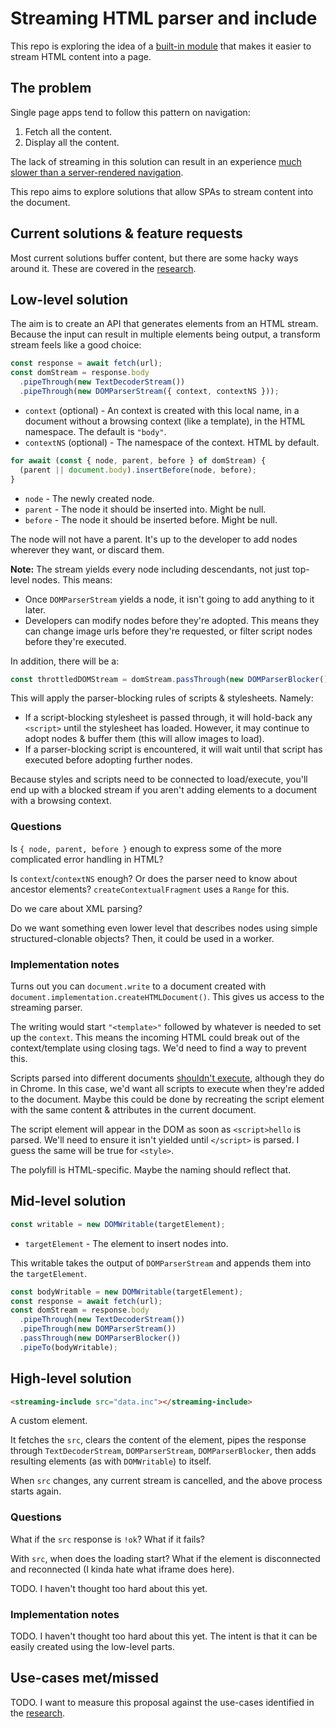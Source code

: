 # Streaming HTML parser and include

This repo is exploring the idea of a [built-in module](https://github.com/tc39/ecma262/issues/395) that makes it easier to stream HTML content into a page.

## The problem

Single page apps tend to follow this pattern on navigation:

1. Fetch all the content.
1. Display all the content.

The lack of streaming in this solution can result in an experience [much slower than a server-rendered navigation](https://www.youtube.com/watch?v=4zG0AZRZD6Q).

This repo aims to explore solutions that allow SPAs to stream content into the document.

## Current solutions & feature requests

Most current solutions buffer content, but there are some hacky ways around it. These are covered in the [research](research.md).

## Low-level solution

The aim is to create an API that generates elements from an HTML stream. Because the input can result in multiple elements being output, a transform stream feels like a good choice:

```js
const response = await fetch(url);
const domStream = response.body
  .pipeThrough(new TextDecoderStream())
  .pipeThrough(new DOMParserStream({ context, contextNS }));
```

* `context` (optional) - An context is created with this local name, in a document without a browsing context (like a template), in the HTML namespace. The default is `"body"`.
* `contextNS` (optional) - The namespace of the context. HTML by default.

```js
for await (const { node, parent, before } of domStream) {
  (parent || document.body).insertBefore(node, before);
}
```

* `node` - The newly created node.
* `parent` - The node it should be inserted into. Might be null.
* `before` - The node it should be inserted before. Might be null.

The node will not have a parent. It's up to the developer to add nodes wherever they want, or discard them.

**Note:** The stream yields every node including descendants, not just top-level nodes. This means:

* Once `DOMParserStream` yields a node, it isn't going to add anything to it later.
* Developers can modify nodes before they're adopted. This means they can change image urls before they're requested, or filter script nodes before they're executed.

In addition, there will be a:

```js
const throttledDOMStream = domStream.passThrough(new DOMParserBlocker());
```

This will apply the parser-blocking rules of scripts & stylesheets. Namely:

* If a script-blocking stylesheet is passed through, it will hold-back any `<script>` until the stylesheet has loaded. However, it may continue to adopt nodes & buffer them (this will allow images to load).
* If a parser-blocking script is encountered, it will wait until that script has executed before adopting further nodes.

Because styles and scripts need to be connected to load/execute, you'll end up with a blocked stream if you aren't adding elements to a document with a browsing context.

### Questions

Is `{ node, parent, before }` enough to express some of the more complicated error handling in HTML?

Is `context`/`contextNS` enough? Or does the parser need to know about ancestor elements? `createContextualFragment` uses a `Range` for this.

Do we care about XML parsing?

Do we want something even lower level that describes nodes using simple structured-clonable objects? Then, it could be used in a worker.

### Implementation notes

Turns out you can `document.write` to a document created with `document.implementation.createHTMLDocument()`. This gives us access to the streaming parser.

The writing would start `"<template>"` followed by whatever is needed to set up the `context`. This means the incoming HTML could break out of the context/template using closing tags. We'd need to find a way to prevent this.

Scripts parsed into different documents [shouldn't execute](https://html.spec.whatwg.org/multipage/parsing.html#scripts-that-modify-the-page-as-it-is-being-parsed), although they do in Chrome. In this case, we'd want all scripts to execute when they're added to the document. Maybe this could be done by recreating the script element with the same content & attributes in the current document.

The script element will appear in the DOM as soon as `<script>hello` is parsed. We'll need to ensure it isn't yielded until `</script>` is parsed. I guess the same will be true for `<style>`.

The polyfill is HTML-specific. Maybe the naming should reflect that.

## Mid-level solution

```js
const writable = new DOMWritable(targetElement);
```

* `targetElement` - The element to insert nodes into.

This writable takes the output of `DOMParserStream` and appends them into the `targetElement`.

```js
const bodyWritable = new DOMWritable(targetElement);
const response = await fetch(url);
const domStream = response.body
  .pipeThrough(new TextDecoderStream())
  .pipeThrough(new DOMParserStream())
  .passThrough(new DOMParserBlocker())
  .pipeTo(bodyWritable);
```

## High-level solution

```html
<streaming-include src="data.inc"></streaming-include>
```

A custom element.

It fetches the `src`, clears the content of the element, pipes the response through `TextDecoderStream`, `DOMParserStream`, `DOMParserBlocker`, then adds resulting elements (as with `DOMWritable`) to itself.

When `src` changes, any current stream is cancelled, and the above process starts again.

### Questions

What if the `src` response is `!ok`? What if it fails?

With `src`, when does the loading start? What if the element is disconnected and reconnected (I kinda hate what iframe does here).

TODO. I haven't thought too hard about this yet.

### Implementation notes

TODO. I haven't thought too hard about this yet. The intent is that it can be easily created using the low-level parts.

## Use-cases met/missed

TODO. I want to measure this proposal against the use-cases identified in the [research](research.md).
